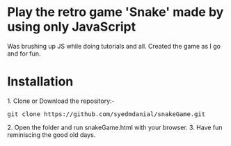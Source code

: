 <h1>Play the retro game 'Snake' made by using only JavaScript</h1>

Was brushing up JS while doing tutorials and all. Created the game as I go and for fun.

<h1>Installation</h1>
1. Clone or Download the repository:-
<pre>git clone https://github.com/syedmdanial/snakeGame.git</pre>
2. Open the folder and run snakeGame.html with your browser.
3. Have fun reminiscing the good old days.
